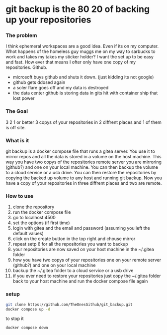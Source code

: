 # git backup is the 80 20 of backing up your repositories

### The problem
I think ephemeral workspaces are a good idea. Even if its on my computer. 
Whot happens of the homeless guy muggs me on my way to sarbucks to work and takes my takes my sticker holder?
I want the set up to be easy and fast.
How ever that means I ofter only have one copy of my repositories. Github.

* microsoft buys github and shuts it down. (just kidding its not google)
* github gets ddosed again
* a soler flare goes off and my data is destroyed
* the data center github is storing data in gits hit with container ship that lost power

### The Goal
3 2 1 or better 3 copys of your repositories in 2 diffrent places and 1 of them is off site.

### What is it
git backup is a docker compose file that runs a gitea server. You use it to mirror repos and all the data is stored in a volume on the host machine. 
This way you have two copys of the repositories remote server you are mirroring (github?) and one on your local machine. 
You can then backup the volume to a cloud service or a usb drive. 
You can then restore the repositories by copying the backed up volume to any host and running git backup.
Now you have a copy of your repositories in three diffrent places and two are remote.

### How to use
1. clone the repository
2. run the docker compose file
3. go to localhost:4500
4. set the options (if first time)
5. login with gitea and the email and password (assuming you left the default values)
6. click on the create button in the top right and chouse mirror
7. repeat setp 6 for all the repositories you want to backup
8. your repositories are now saved on your host machine in the ~/.gitea folder 
9. how you have two copys of your repositories one on your remote server (github?) and one on your local machine
10. backup the ~/.gitea folder to a cloud service or a usb drive
11. if you ever need to restore your repositories just copy the ~/.gitea folder back to your host machine and run the docker compose file again

### setup
```bash
git clone https://github.com/TheOnesGithub/git_backup.git
docker compose up -d
```
to stop it 
```bash
docker compose down
```


